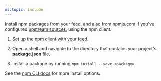 ```yaml
---
ms.topic: include
---
```


Install npm packages from your feed, and also from npmjs.com if you've configured [upstream sources](../../npm/upstream-sources.md), using the npm client.

1. [Set up the npm client with your feed](../../npm/npmrc.md).

1. Open a shell and navigate to the directory that contains your project's **package.json** file.

1. Install a package by running `npm install --save <package>`. 

See the [npm CLI docs](https://docs.npmjs.com/cli/install) for more install options.
